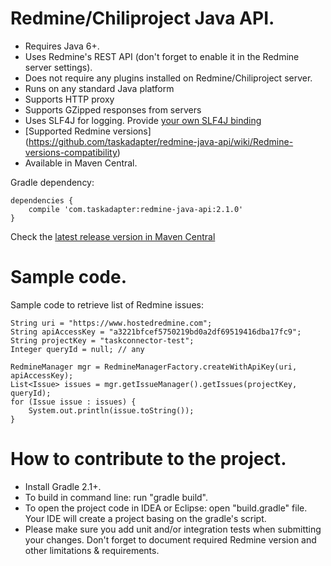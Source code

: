 # Redmine/Chiliproject Java API.

* Requires Java 6+.
* Uses Redmine's REST API (don't forget to enable it in the Redmine server settings).
* Does not require any plugins installed on Redmine/Chiliproject server.
* Runs on any standard Java platform
* Supports HTTP proxy
* Supports GZipped responses from servers
* Uses SLF4J for logging. Provide [your own SLF4J binding](http://www.slf4j.org/codes.html#StaticLoggerBinder)
* [Supported Redmine versions] (https://github.com/taskadapter/redmine-java-api/wiki/Redmine-versions-compatibility)
* Available in Maven Central.

Gradle dependency:

    dependencies {
        compile 'com.taskadapter:redmine-java-api:2.1.0'
    }

Check the [latest release version in Maven Central](http://search.maven.org/#search%7Cgav%7C1%7Cg%3A%22com.taskadapter%22%20AND%20a%3A%22redmine-java-api%22)

# Sample code.

Sample code to retrieve list of Redmine issues:

    String uri = "https://www.hostedredmine.com";
    String apiAccessKey = "a3221bfcef5750219bd0a2df69519416dba17fc9";
    String projectKey = "taskconnector-test";
    Integer queryId = null; // any

    RedmineManager mgr = RedmineManagerFactory.createWithApiKey(uri, apiAccessKey);
    List<Issue> issues = mgr.getIssueManager().getIssues(projectKey, queryId);
    for (Issue issue : issues) {
        System.out.println(issue.toString());
    }

# How to contribute to the project.
* Install Gradle 2.1+.
* To build in command line: run "gradle build".
* To open the project code in IDEA or Eclipse: open "build.gradle" file. Your IDE will create a project basing on the gradle's script.
* Please make sure you add unit and/or integration tests when submitting your changes. 
Don't forget to document required Redmine version and other limitations & requirements. 
